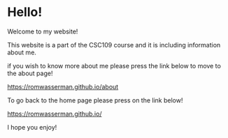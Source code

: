 # Hello!

Welcome to my website!

This website is a part of the CSC109 course and it is including information about me.

if you wish to know more about me please press the link below to move to the about page!

https://romwasserman.github.io/about

To go back to the home page please press on the link below! 

https://romwasserman.github.io/

I hope you enjoy!
